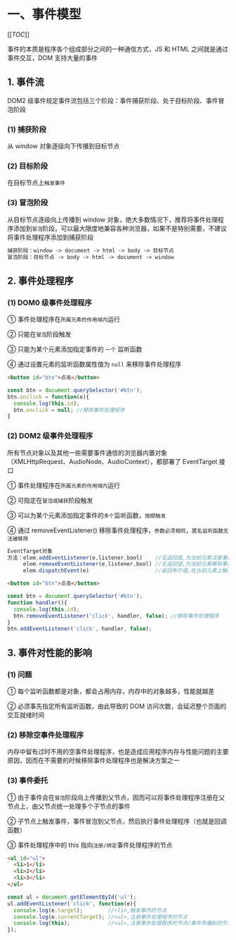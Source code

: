 # 一、事件模型

[[_TOC_]]

事件的本质是程序各个组成部分之间的一种通信方式，JS 和 HTML 之间就是通过事件交互，DOM 支持大量的事件

## 1. 事件流

DOM2 级事件规定事件流包括三个阶段：事件捕获阶段、处于目标阶段、事件冒泡阶段

### (1) 捕获阶段

从 window 对象逐级向下传播到目标节点

### (2) 目标阶段

在目标节点上`触发事件`

### (3) 冒泡阶段

从目标节点逐级向上传播到 window 对象，绝大多数情况下，推荐将事件处理程序添加到`冒泡`阶段，可以最大限度地兼容各种浏览器，如果不是特别需要，不建议将事件处理程序添加到捕获阶段

```html
捕获阶段：window -> document -> html -> body -> 目标节点
冒泡阶段：目标节点 -> body -> html -> document -> window
```

## 2. 事件处理程序

### (1) DOM0 级事件处理程序

① 事件处理程序在`所属元素的作用域内`运行

② 只能在`冒泡`阶段触发

③ 只能为某个元素添加指定事件的 `一个` 监听函数

④ 通过设置元素的监听函数属性值为  `null`  来移除事件处理程序

```html
<button id="btn">点击</button>
```

```javascript
const btn = document.querySelector('#btn');
btn.onclick = function(e){
  console.log(this.id);
  btn.onclick = null; //移除事件处理程序
}
```

### (2) DOM2 级事件处理程序

所有节点对象以及其他一些需要事件通信的浏览器内置对象（XMLHttpRequest、AudioNode、AudioContext），都部署了 EventTarget 接口

① 事件处理程序在`所属元素的作用域内`运行

② 可指定在`冒泡或捕获`阶段触发

③ 可以为某个元素添加指定事件的`多个`监听函数，`按顺触发`

④ 通过 removeEventListener() 移除事件处理程序，`参数必须相同`，`匿名监听函数无法被移除`

```javascript
EventTarget对象
方法：elem.addEventListener(e,listener,bool)    //无返回值,为当前元素注册事件处理程序(false:冒泡阶段触发,true:捕获阶段触发)
     elem.removeEventListener(e,listener,bool) //无返回值,为当前元素移除事件处理程序
     elem.dispatchEvent(e)                     //返回布尔值,在当前元素上触发指定事件,存在监听函数调用了preventDefault()则返回false
```

```html
<button id="btn">点击</button>
```

```javascript
const btn = document.querySelector('#btn');
function handler(){
  console.log(this.id);
  btn.removeEventListener('click', handler, false); //移除事件处理程序
}
btn.addEventListener('click', handler, false);
```

## 3. 事件对性能的影响

### (1) 问题

① 每个监听函数都是对象，都会占用内存，内存中的对象越多，性能就越差

② 必须事先指定所有监听函数，由此导致的 DOM 访问次数，会延迟整个页面的交互就绪时间

### (2) 移除空事件处理程序

内存中留有过时不用的空事件处理程序，也是造成应用程序内存与性能问题的主要原因，因而在不需要的时候移除事件处理程序也是解决方案之一

### (3) 事件委托

① 由于事件会在`冒泡`阶段向上传播到父节点，因而可以将事件处理程序注册在父节点上，由父节点统一处理多个子节点的事件

② 子节点上触发事件，事件冒泡到父节点，然后执行事件处理程序（也就是回调函数）

③ 事件处理程序中的 this 指向`注册/绑定`事件处理程序的节点

```html
<ul id="ul">
  <li>1</li>
  <li>2</li>
  <li>3</li>
</ul>
```

```javascript
const ul = document.getElementById('ul');
ul.addEventListener('click', function(e){
  console.log(e.target);        //<li>,触发事件的节点
  console.log(e.currentTarget); //<ul>,注册事件处理程序的节点
  console.log(this);            //<ul>,注册事件处理程序的节点/事件传播到的节点(传播到父节点)
});
```
